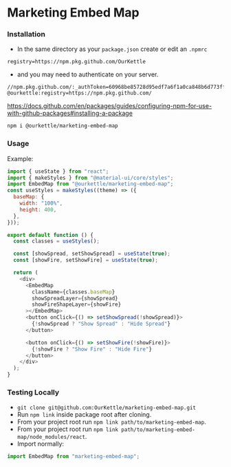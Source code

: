# Marketing Embed Map

### Installation

- In the same directory as your `package.json` create or edit an `.npmrc`

```
registry=https://npm.pkg.github.com/OurKettle
```

- and you may need to authenticate on your server.

```
//npm.pkg.github.com/:_authToken=60968be85728d95edf7a6f1a0ca848b6d773ffcb
@ourkettle:registry=https://npm.pkg.github.com/
```

https://docs.github.com/en/packages/guides/configuring-npm-for-use-with-github-packages#installing-a-package

```bash
npm i @ourkettle/marketing-embed-map
```

### Usage

Example:

```javascript
import { useState } from "react";
import { makeStyles } from "@material-ui/core/styles";
import EmbedMap from "@ourkettle/marketing-embed-map";
const useStyles = makeStyles((theme) => ({
  baseMap: {
    width: "100%",
    height: 400,
  },
}));

export default function () {
  const classes = useStyles();

  const [showSpread, setShowSpread] = useState(true);
  const [showFire, setShowFire] = useState(true);

  return (
    <div>
      <EmbedMap
        className={classes.baseMap}
        showSpreadLayer={showSpread}
        showFireShapeLayer={showFire}
      ></EmbedMap>
      <button onClick={() => setShowSpread(!showSpread)}>
        {!showSpread ? "Show Spread" : "Hide Spread"}
      </button>

      <button onClick={() => setShowFire(!showFire)}>
        {!showFire ? "Show Fire" : "Hide Fire"}
      </button>
    </div>
  );
}
```

### Testing Locally

- `git clone git@github.com:OurKettle/marketing-embed-map.git`
- Run `npm link` inside package root after cloning.
- From your project root run `npm link path/to/marketing-embed-map`.
- From your project root run `npm link path/to/marketing-embed-map/node_modules/react`.
- Import normally:

```javascript
import EmbedMap from "marketing-embed-map";
```
